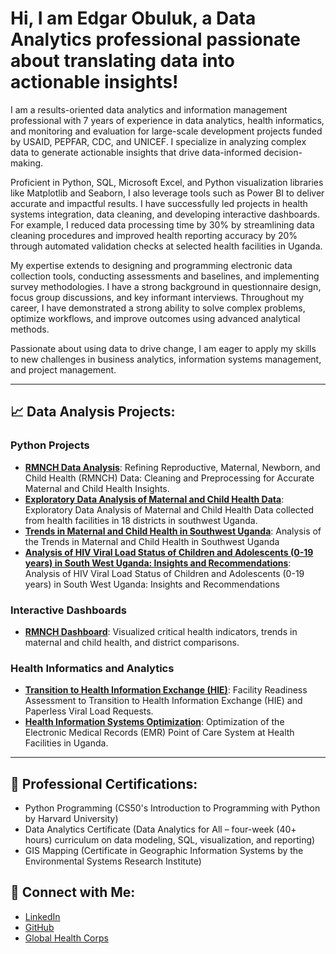# Hi, I am Edgar Obuluk, a Data Analytics professional passionate about translating data into actionable insights! 

I am a results-oriented data analytics and information management professional with 7 years of experience in data analytics, health informatics, and monitoring and evaluation for large-scale development projects funded by USAID, PEPFAR, CDC, and UNICEF. I specialize in analyzing complex data to generate actionable insights that drive data-informed decision-making.

Proficient in Python, SQL, Microsoft Excel, and Python visualization libraries like Matplotlib and Seaborn, I also leverage tools such as Power BI to deliver accurate and impactful results. I have successfully led projects in health systems integration, data cleaning, and developing interactive dashboards. For example, I reduced data processing time by 30% by streamlining data cleaning procedures and improved health reporting accuracy by 20% through automated validation checks at selected health facilities in Uganda.

My expertise extends to designing and programming electronic data collection tools, conducting assessments and baselines, and implementing survey methodologies. I have a strong background in questionnaire design, focus group discussions, and key informant interviews. Throughout my career, I have demonstrated a strong ability to solve complex problems, optimize workflows, and improve outcomes using advanced analytical methods.

Passionate about using data to drive change, I am eager to apply my skills to new challenges in business analytics, information systems management, and project management.

---

## 📈 **Data Analysis Projects:**


### Python Projects
- **[RMNCH Data Analysis](https://github.com/eobuluk/RMNCH-Data-Processing-)**: Refining Reproductive, Maternal, Newborn, and Child Health (RMNCH) Data: Cleaning and Preprocessing for Accurate Maternal and Child Health Insights.
- **[Exploratory Data Analysis of Maternal and Child Health Data](https://github.com/eobuluk/Exploratory-Data-Analysis-of-RMNCH-Data)**: Exploratory Data Analysis of Maternal and Child Health Data collected from health facilities in 18 districts in southwest Uganda.
- **[Trends in Maternal and Child Health in Southwest Uganda](https://github.com/eobuluk/RMNCH-Data-Analysis-Trends-in-Maternal-and-Child-Health-in-Southwest-Uganda)**: Analysis of the Trends in Maternal and Child Health in Southwest Uganda
- **[Analysis of HIV Viral Load Status of Children and Adolescents (0-19 years) in South West Uganda: Insights and Recommendations](https://github.com/eobuluk/Data-Driven-Analysis-of-HIV-Care-and-Treatment-Services-for-Children-and-Adolescents-0-19-years-in)**: Analysis of HIV Viral Load Status of Children and Adolescents (0-19 years) in South West Uganda: Insights and Recommendations

### Interactive Dashboards
- **[RMNCH Dashboard](https://github.com/eobuluk/Interactive-RMNCH-Dashboard)**: Visualized critical health indicators, trends in maternal and child health, and district comparisons.

### Health Informatics and Analytics
- **[Transition to Health Information Exchange (HIE)](https://github.com/eobuluk/Health-Information-Exchange-HIE-)**: Facility Readiness Assessment to Transition to Health Information Exchange (HIE) and Paperless Viral Load Requests.
- **[Health Information Systems Optimization](https://github.com/eobuluk/Health-Information-Systems-Optimization)**: Optimization of the Electronic Medical Records (EMR) Point of Care System at Health Facilities in Uganda.

---

## 🏅 **Professional Certifications**:
- Python Programming (CS50's Introduction to Programming with Python by Harvard University)
- Data Analytics Certificate (Data Analytics for All – four-week (40+ hours) curriculum on data modeling, SQL, visualization, and reporting)
- GIS Mapping (Certificate in Geographic Information Systems by the Environmental Systems Research Institute)

## 🤳 **Connect with Me**:
- [LinkedIn](https://www.linkedin.com/in/edgar-obuluk/)
- [GitHub](https://github.com/eobuluk)
- [Global Health Corps](https://ghcorps.org/author/edgar-obuluk/)
